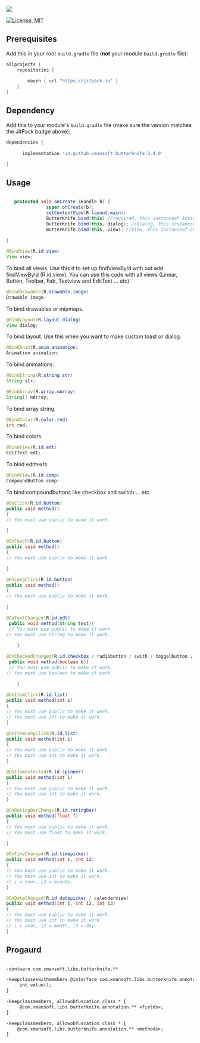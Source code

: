 [![](https://jitpack.io/v/io.github.xmansoft/butterknife.svg)](https://jitpack.io/#io.github.xmansoft/butterknife)

[![License: MIT](https://img.shields.io/badge/License-MIT-yellow.svg)](https://opensource.org/licenses/MIT)


## Prerequisites

Add this in your root `build.gradle` file (**not** your module `build.gradle` file):

```gradle
allprojects {
	repositories {
		
		maven { url "https://jitpack.io" }
	}
}
```

## Dependency

Add this to your module's `build.gradle` file (make sure the version matches the JitPack badge above):

```gradle
dependencies {
    
      implementation 'io.github.xmansoft:butterknife:2.4.0'

}
```

 ## Usage
```java

   protected void onCreate (Bundle b) {
               super.onCreate(b);
               setContentView(R.layout.main);
               ButterKnife.bind(this) //required, this instanceof Activiyy
               ButterKnife.bind(this, dialog); //Dialog, this instanceof any class
               ButterKnife.bind(this, view); //View, this instanceof any class
               
}

```
``` java
@BindView(R.id.view)
View view;
```
To bind all views.
Use this it to set up findViewById with out add findViewById (R.id.view).
You can use this code with all views (Linear, Button, Toolbar, Fab, Textview and EditText ... etc)

``` java
@BindDrawable(R.drawable.image)
Drawable image;
```
To bind drawables or mipmaps.

``` java
@BindLayout(R.layout.dialog)
View dialog;
```
To bind layout.
Use this when you want to make custom toast or dialog.

``` java
@BindAnim(R.anim.animation)
Animation animation;
```
To bind animations.

``` java
@BindString(R.string.str)
String str;
```
``` java
@BindArray(R.array.mArray)
String[] mArray;
```
To bind array string.

``` java
@BindColor(R.color.red)
int red;
```
To bind colors.
```java
@BindView(R.id.edt)
EditText edt;
```
To bind edittexts.
```java
@BindView(R.id.comp)
CompoundButton comp;
```
To bind compoundbuttons like checkbox and switch ... etc
``` java
@OnClick(R.id.button)
public void method()
{
// You must use public to make it work.

}
```
``` java
@OnTouch(R.id.button)
public void method()
{
// You must use public to make it work.

}
```
``` java
@OnLongClick(R.id.button)
public void method()
{
// You must use public to make it work.
 
}
```
```java
@OnTextChanged(R.id.edt)
 public void method(String text){
 // You must use public to make it work.
// You must use String to make it work.
    
    }
```
```java
@OnCheckedChanged(R.id.checkbox / radiobutton / swith / toggelbutton ... etc extends CompoundButton)
 public void method(boolean b){
 // You must use public to make it work.
// You must use boolean to make it work.
    
    }
```
``` java
@OnItemClick(R.id.list)
public void method(int i)
{
// You must use public to make it work.
// You must use int to make it work.
}
```
``` java
@OnItemLongClick(R.id.list)
public void method(int i)
{
// You must use public to make it work.
// You must use int to make it work.
}
```
``` java
@OnItemSelected(R.id.spinner)
public void method(int i)
{
// You must use public to make it work.
// You must use int to make it work.
}
```
``` java
@OnRatingBarChange(R.id.ratingbar)
public void method(float f)
{
// You must use public to make it work.
// You must use float to make it work.

}
```
``` java
@OnTimeChanged(R.id.timepicker)
public void method(int i, int i2)
{
// You must use public to make it work.
// You must use int to make it work.
// i = hour, i2 = minute.
}
```
``` java
@OnDateChanged(R.id.datepicker / calenderview)
public void method(int i, int i2, int i3)
{
// You must use public to make it work.
// You must use int to make it work.
// i = year, i2 = month, i3 = day.
}
```
## Progaurd 
```txt

-dontwarn com.xmansoft.libs.butterknife.**

-keepclasseswithmembers @interface com.xmansoft.libs.butterknife.annotation.** { 
     int value();
}

-keepclassmembers, allowobfuscation class * {
     @com.xmansoft.libs.butterknife.annotation.** <fields>;
}

-keepclassmembers, allowobfuscation class * {
    @com.xmansoft.libs.butterknife.annotation.** <methods>;
}


```
